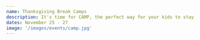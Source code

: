 ```yaml
---
name: Thanksgiving Break Camps
description: It's time for CAMP, the perfect way for your kids to stay active and have fun during their school break! Limited spots available, sign up today!
dates: November 25 - 27
image: '/images/events/camp.jpg'
---
```

